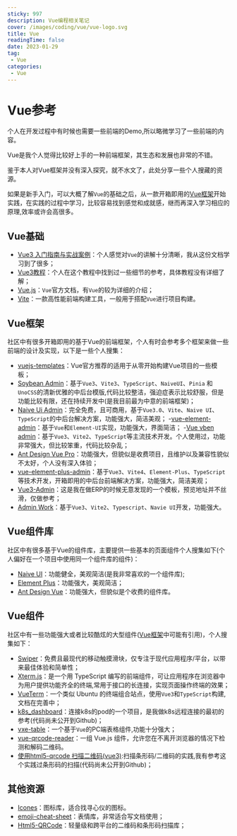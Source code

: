 ```yaml
---
sticky: 997
description: Vue编程相关笔记
cover: /images/coding/vue/vue-logo.svg
title: Vue
readingTime: false
date: 2023-01-29
tag:
 - Vue
categories:
 - Vue
---
```


# Vue参考

个人在开发过程中有时候也需要一些前端的Demo,所以略微学习了一些前端的内容。

Vue是我个人觉得比较好上手的一种前端框架，其生态和发展也非常的不错。

鉴于本人对Vue框架并没有深入探究，就不水文了，此处分享一些个人搜藏的资源。

如果是新手入门，可以大概了解`Vue`的基础之后，从一款开箱即用的[Vue框架](#vue框架)开始实践，在实践的过程中学习，比较容易找到感觉和成就感，继而再深入学习相应的原理,效率或许会高很多。

## Vue基础

- [Vue3 入门指南与实战案例](https://vue3.chengpeiquan.com/)：个人感觉对`Vue`的讲解十分清晰，我从这份文档学习到了很多；
- [Vue3教程](https://www.liujiangblog.com/course/Vue3/)：个人在这个教程中找到过一些细节的参考，具体教程没有详细了解；
- [Vue.js](https://cn.vuejs.org/guide/introduction.html)：`Vue`官方文档，有`Vue`的较为详细的介绍；
- [Vite](https://cn.vitejs.dev/)：一款高性能前端构建工具，一般用于搭配`Vue`进行项目构建。

## Vue框架

社区中有很多开箱即用的基于Vue的前端框架，个人有时会参考多个框架来做一些前端的设计及实现，以下是一些个人搜集：
- [vuejs-templates](https://github.com/vuejs-templates)：Vue官方推荐的适用于从零开始构建Vue项目的一些模板；
- [Soybean Admin](https://github.com/honghuangdc/soybean-admin)：基于`Vue3`、`Vite3`、`TypeScript`、`NaiveUI`、`Pinia` 和 `UnoCSS`的清新优雅的中后台模版,代码比较整洁，强迫症表示比较舒服，但是功能比较有限，还在持续开发中(是我目前最为中意的前端框架)；
- [Naive Ui Admin](https://github.com/jekip/naive-ui-admin)：完全免费，且可商用，基于`Vue3.0`、`Vite`、`Naive UI`、`TypeScript`的中后台解决方案，功能强大，简洁美观；
-[vue-element-admin](https://github.com/PanJiaChen/vue-element-admin/)：基于`Vue`和`Element-UI`实现，功能强大，界面简洁；
-[Vue vben admin](https://github.com/vbenjs/vue-vben-admin)：基于`Vue3`、`Vite2`、`TypeScript`等主流技术开发。个人使用过，功能非常强大，但比较笨重，代码比较杂乱；
- [Ant Design Vue Pro](https://github.com/vueComponent/ant-design-vue-pro)：功能强大，但貌似是收费项目，且维护以及兼容性貌似不太好，个人没有深入体验；
- [vue-element-plus-admin](https://github.com/kailong321200875/vue-element-plus-admin)：基于`Vue3`、`Vite4`、`Element-Plus`、`TypeScript`等技术开发，开箱即用的中后台前端解决方案，功能强大，简洁美观；
- [Vue3-Admin](https://github.com/newbee-ltd/vue3-admin)：这是我在做ERP的时候无意发现的一个模板，预览地址并不丝滑，仅做参考；
- [Admin Work](https://github.com/qingqingxuan/admin-work)：基于`Vue3`、`Vite2`、`Typescript`、`Navie UI`开发，功能强大。


## Vue组件库

社区中有很多基于Vue的组件库，主要提供一些基本的页面组件个人搜集如下(个人偏好在一个项目中使用同一个组件库的组件)：
- [Naive UI](https://www.naiveui.com/zh-CN/os-theme)：功能健全，美观简洁(是我非常喜欢的一个组件库);
- [Element Plus](https://element-plus.org/zh-CN/)：功能强大，美观简洁；
- [Ant Design Vue](https://antdv.com/components/overview)：功能强大，但貌似是个收费的组件库。

## Vue组件

社区中有一些功能强大或者比较酷炫的大型组件([Vue框架](#vue框架)中可能有引用)，个人搜集如下：
- [Swiper](https://github.com/nolimits4web/swiper)：免费且最现代的移动触摸滑块，仅专注于现代应用程序/平台，以带来最佳体验和简单性；
- [Xterm.js](https://github.com/xtermjs/xterm.js/)：是一个用 TypeScript 编写的前端组件，可让应用程序在浏览器中为用户提供功能齐全的终端,常用于接口的长连接，实现页面操作终端的效果；
- [VueTerm](https://github.com/samzhangjy/VueTerm)：一个类似 Ubuntu 的终端组合站点，使用`Vue3`和`TypeScript`构建,文档在完善中；
- [k8s_dashboard](https://github.com/haozheyu/k8s_dashboard)：连接k8s的pod的一个项目，是我做k8s远程连接的最初的参考(代码尚未公开到Github)；
- [vxe-table](https://github.com/x-extends/vxe-table)：一个基于`Vue`的PC端表格组件,功能十分强大；
- [vue-qrcode-reader](https://github.com/gruhn/vue-qrcode-reader)：一组 Vue.js 组件，允许您在不离开浏览器的情况下检测和解码二维码。
- [使用html5-qrcode 扫描二维码(vue3)](https://blog.csdn.net/m0_50864962/article/details/125600533):扫描条形码/二维码的实践,我有参考这个实践过条形码的扫描(代码尚未公开到Github)；

## 其他资源
- [Icones](https://icones.js.org/)：图标库，适合找寻心仪的图标。
- [emoji-cheat-sheet](https://github.com/ikatyang/emoji-cheat-sheet)：表情库，非常适合写文档使用；
- [Html5-QRCode](https://github.com/mebjas/html5-qrcode)：轻量级和跨平台的二维码和条形码扫描库；

